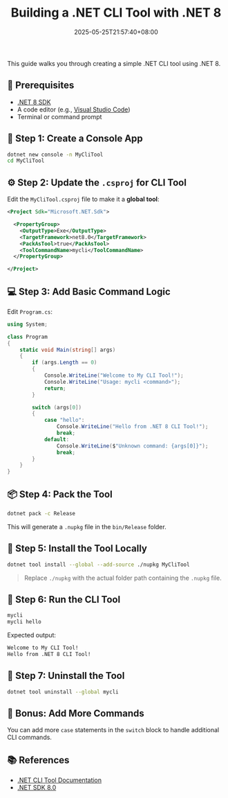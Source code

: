 ﻿---
weight: 1
title: "Building a .NET CLI Tool with .NET 8"
date: 2025-05-25T21:57:40+08:00
lastmod: 2025-05-25T21:57:40+08:00
draft: false
authors: ["Linh"]
description: "This guide walks you through creating a simple .NET CLI tool using .NET 8."
featuredImage: "featured-image.webp"

tags: [".NET","CLI Tool", "Tutorial"]
categories: ["development"]
header:
  number:
    enable: false
---
This guide walks you through creating a simple .NET CLI tool using .NET 8.

<!--more-->

## 🧱 Prerequisites

* [.NET 8 SDK](https://dotnet.microsoft.com/download/dotnet/8.0)
* A code editor (e.g., [Visual Studio Code](https://code.visualstudio.com/))
* Terminal or command prompt


## 📁 Step 1: Create a Console App

```bash
dotnet new console -n MyCliTool
cd MyCliTool
```


## ⚙️ Step 2: Update the `.csproj` for CLI Tool

Edit the `MyCliTool.csproj` file to make it a **global tool**:

```xml
<Project Sdk="Microsoft.NET.Sdk">

  <PropertyGroup>
    <OutputType>Exe</OutputType>
    <TargetFramework>net8.0</TargetFramework>
    <PackAsTool>true</PackAsTool>
    <ToolCommandName>mycli</ToolCommandName>
  </PropertyGroup>

</Project>
```


## 💻 Step 3: Add Basic Command Logic

Edit `Program.cs`:

```csharp
using System;

class Program
{
    static void Main(string[] args)
    {
        if (args.Length == 0)
        {
            Console.WriteLine("Welcome to My CLI Tool!");
            Console.WriteLine("Usage: mycli <command>");
            return;
        }

        switch (args[0])
        {
            case "hello":
                Console.WriteLine("Hello from .NET 8 CLI Tool!");
                break;
            default:
                Console.WriteLine($"Unknown command: {args[0]}");
                break;
        }
    }
}
```


## 📦 Step 4: Pack the Tool

```bash
dotnet pack -c Release
```

This will generate a `.nupkg` file in the `bin/Release` folder.


## 🔧 Step 5: Install the Tool Locally

```bash
dotnet tool install --global --add-source ./nupkg MyCliTool
```

> Replace `./nupkg` with the actual folder path containing the `.nupkg` file.


## 🚀 Step 6: Run the CLI Tool

```bash
mycli
mycli hello
```

Expected output:

```bash
Welcome to My CLI Tool!
Hello from .NET 8 CLI Tool!
```


## 🧹 Step 7: Uninstall the Tool

```bash
dotnet tool uninstall --global mycli
```


## 🧩 Bonus: Add More Commands

You can add more `case` statements in the `switch` block to handle additional CLI commands.


## 📚 References

* [.NET CLI Tool Documentation](https://learn.microsoft.com/en-us/dotnet/core/tools/global-tools)
* [.NET SDK 8.0](https://dotnet.microsoft.com/download/dotnet/8.0)
